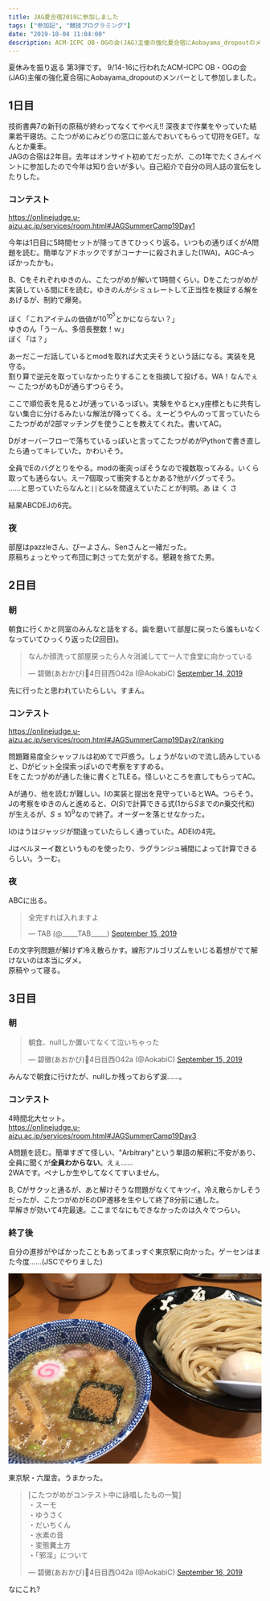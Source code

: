 ```yaml
---
title: JAG夏合宿2019に参加しました
tags: ["参加記", "競技プログラミング"]
date: "2019-10-04 11:04:00"
description: ACM-ICPC OB・OGの会(JAG)主催の強化夏合宿にAobayama_dropoutのメンバーとして参加しました。
---
```


夏休みを振り返る 第3弾です。
9/14-16に行われたACM-ICPC OB・OGの会(JAG)主催の強化夏合宿にAobayama_dropoutのメンバーとして参加しました。

## 1日目

技術書典7の新刊の原稿が終わってなくてやべえ!! 深夜まで作業をやっていた結果若干寝坊。こたつがめにみどりの窓口に並んでおいてもらって切符をGET。なんとか乗車。  
JAGの合宿は2年目。去年はオンサイト初めてだったが、この1年でたくさんイベントに参加したので今年は知り合いが多い。自己紹介で自分の同人誌の宣伝をしたりした。

### コンテスト
https://onlinejudge.u-aizu.ac.jp/services/room.html#JAGSummerCamp19Day1

今年は1日目に5時間セットが降ってきてひっくり返る。いつもの通りぼくがA問題を読む。簡単なアドホックですがコーナーに殺されました(1WA)。AGC-Aっぽかったかも。

B、Cをそれぞれゆきのん、こたつがめが解いて1時間くらい。Dをこたつがめが実装している間にEを読む。ゆきのんがシミュレートして正当性を検証する解をあげるが、制約で爆発。

ぼく「これアイテムの価値が$10^{10^5}$とかにならない？」  
ゆきのん「うーん、多倍長整数！ｗ」  
ぼく「は？」  

あーだこーだ話しているとmodを取れば大丈夫そうという話になる。実装を見守る。  
割り算で逆元を取っていなかったりすることを指摘して投げる。WA！なんでぇ～ こたつがめもDが通らずつらそう。

ここで順位表を見るとJが通っているっぽい。実験をやるとx,y座標ともに共有しない集合に分けるみたいな解法が降ってくる。えーどうやんのって言っていたらこたつがめが2部マッチングを使うことを教えてくれた。書いてAC。

Dがオーバーフローで落ちているっぽいと言ってこたつがめがPythonで書き直したら通ってキレていた。かわいそう。

全員でEのバグとりをやる。modの衝突っぽそうなので複数取ってみる。いくら取っても通らない。えー7個取って衝突するとかある?他がバグってそう。  
……と思っていたらなんと`||`と`&&`を間違えていたことが判明。あ   ほ   く   さ

結果ABCDEJの6完。

### 夜
部屋はpazzleさん、ぴーよさん、Senさんと一緒だった。  
原稿ちょっとやって布団に刺さってた気がする。懇親を捨てた男。

## 2日目
### 朝
朝食に行くかと同室のみんなと話をする。歯を磨いて部屋に戻ったら誰もいなくなっていてひっくり返った(2回目)。

<blockquote class="twitter-tweet"><p lang="ja" dir="ltr">なんか顔洗って部屋戻ったら人々消滅してて一人で食堂に向かっている</p>&mdash; 碧黴(あおかび)🦇4日目西O42a (@AokabiC) <a href="https://twitter.com/AokabiC/status/1173014728379002880?ref_src=twsrc%5Etfw">September 14, 2019</a></blockquote> <script async src="https://platform.twitter.com/widgets.js" charset="utf-8"></script>

先に行ったと思われていたらしい。すまん。

### コンテスト

https://onlinejudge.u-aizu.ac.jp/services/room.html#JAGSummerCamp19Day2/ranking

問題難易度全シャッフルは初めてで戸惑う。しょうがないので流し読みしていると、Dがビット全探索っぽいので考察をすすめる。  
Eをこたつがめが通した後に書くとTLEる。怪しいところを直してもらってAC。

Aが通り、他を読むが難しい。Iの実装と提出を見守っているとWA。つらそう。  
Jの考察をゆきのんと進めると、$O(S)$で計算できる式($1$から$S$までの$n$乗交代和)が生えるが、$S \leq 10^9$なので終了。オーダーを落とせなかった。

Iのほうはジャッジが間違っていたらしく通っていた。ADEIの4完。

Jはベルヌーイ数というものを使ったり、ラグランジュ補間によって計算できるらしい。うーむ。

### 夜
ABCに出る。 

<blockquote class="twitter-tweet"><p lang="ja" dir="ltr">全完すれば入れますよ</p>&mdash; TAB (@_____TAB_____) <a href="https://twitter.com/_____TAB_____/status/1173151808316829697?ref_src=twsrc%5Etfw">September 15, 2019</a></blockquote> <script async src="https://platform.twitter.com/widgets.js" charset="utf-8"></script>

Eの文字列問題が解けず冷え散らかす。線形アルゴリズムをいじる着想がでて解けないのは本当にダメ。  
原稿やって寝る。

## 3日目
### 朝

<blockquote class="twitter-tweet"><p lang="ja" dir="ltr">朝食、nullしか置いてなくて泣いちゃった</p>&mdash; 碧黴(あおかび)🦇4日目西O42a (@AokabiC) <a href="https://twitter.com/AokabiC/status/1173382399691878400?ref_src=twsrc%5Etfw">September 15, 2019</a></blockquote> <script async src="https://platform.twitter.com/widgets.js" charset="utf-8"></script>

みんなで朝食に行けたが、nullしか残っておらず涙……。

### コンテスト
4時間北大セット。  
https://onlinejudge.u-aizu.ac.jp/services/room.html#JAGSummerCamp19Day3

A問題を読む。簡単すぎて怪しい、"Arbitrary"という単語の解釈に不安があり、全員に聞くが**全員わからない**。えぇ……  
2WAです。ペナしか生やしてなくてすいません。

B, Cがサクッと通るが、あと解けそうな問題がなくてキツイ。冷え散らかしそうだったが、こたつがめがEのDP遷移を生やして終了8分前に通した。  
早解きが効いて4完最速。ここまでなにもできなかったのは久々でつらい。

### 終了後
自分の進捗がやばかったこともあってまっすぐ東京駅に向かった。ゲーセンはまた今度……(JSCでやりました)

![ラーメン](rmn.jpg)

東京駅・六厘舎。うまかった。

<blockquote class="twitter-tweet"><p lang="ja" dir="ltr">[こたつがめがコンテスト中に詠唱したもの一覧]<br>・スーモ<br>・ゆうさく<br>・だいちくん<br>・水素の音<br>・変態糞土方<br>・「邪淫」について</p>&mdash; 碧黴(あおかび)🦇4日目西O42a (@AokabiC) <a href="https://twitter.com/AokabiC/status/1173474644155756545?ref_src=twsrc%5Etfw">September 16, 2019</a></blockquote> <script async src="https://platform.twitter.com/widgets.js" charset="utf-8"></script>

なにこれ?

